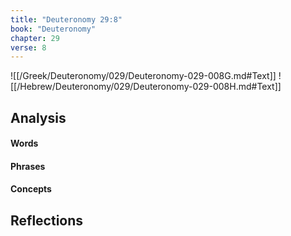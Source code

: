 ```yaml
---
title: "Deuteronomy 29:8"
book: "Deuteronomy"
chapter: 29
verse: 8
---
```

![[/Greek/Deuteronomy/029/Deuteronomy-029-008G.md#Text]]
![[/Hebrew/Deuteronomy/029/Deuteronomy-029-008H.md#Text]]

## Analysis

#### Words

#### Phrases

#### Concepts

## Reflections
